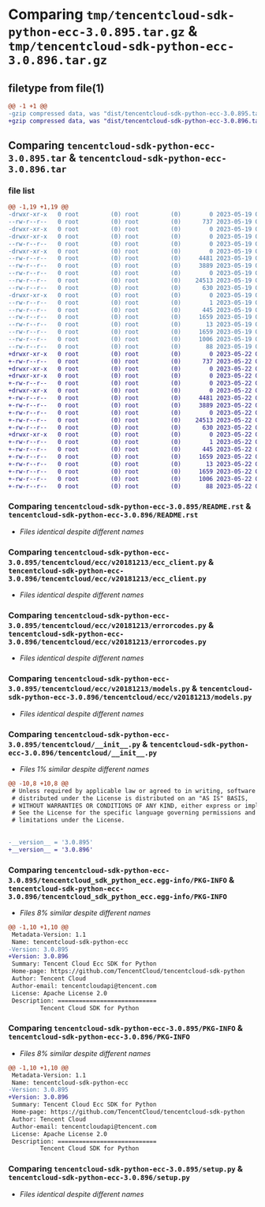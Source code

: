 # Comparing `tmp/tencentcloud-sdk-python-ecc-3.0.895.tar.gz` & `tmp/tencentcloud-sdk-python-ecc-3.0.896.tar.gz`

## filetype from file(1)

```diff
@@ -1 +1 @@
-gzip compressed data, was "dist/tencentcloud-sdk-python-ecc-3.0.895.tar", last modified: Fri May 19 02:50:00 2023, max compression
+gzip compressed data, was "dist/tencentcloud-sdk-python-ecc-3.0.896.tar", last modified: Mon May 22 00:22:14 2023, max compression
```

## Comparing `tencentcloud-sdk-python-ecc-3.0.895.tar` & `tencentcloud-sdk-python-ecc-3.0.896.tar`

### file list

```diff
@@ -1,19 +1,19 @@
-drwxr-xr-x   0 root         (0) root         (0)        0 2023-05-19 02:50:00.000000 tencentcloud-sdk-python-ecc-3.0.895/
--rw-r--r--   0 root         (0) root         (0)      737 2023-05-19 02:49:59.000000 tencentcloud-sdk-python-ecc-3.0.895/README.rst
-drwxr-xr-x   0 root         (0) root         (0)        0 2023-05-19 02:50:00.000000 tencentcloud-sdk-python-ecc-3.0.895/tencentcloud/
-drwxr-xr-x   0 root         (0) root         (0)        0 2023-05-19 02:50:00.000000 tencentcloud-sdk-python-ecc-3.0.895/tencentcloud/ecc/
--rw-r--r--   0 root         (0) root         (0)        0 2023-05-19 02:49:59.000000 tencentcloud-sdk-python-ecc-3.0.895/tencentcloud/ecc/__init__.py
-drwxr-xr-x   0 root         (0) root         (0)        0 2023-05-19 02:50:00.000000 tencentcloud-sdk-python-ecc-3.0.895/tencentcloud/ecc/v20181213/
--rw-r--r--   0 root         (0) root         (0)     4481 2023-05-19 02:49:59.000000 tencentcloud-sdk-python-ecc-3.0.895/tencentcloud/ecc/v20181213/ecc_client.py
--rw-r--r--   0 root         (0) root         (0)     3889 2023-05-19 02:49:59.000000 tencentcloud-sdk-python-ecc-3.0.895/tencentcloud/ecc/v20181213/errorcodes.py
--rw-r--r--   0 root         (0) root         (0)        0 2023-05-19 02:49:59.000000 tencentcloud-sdk-python-ecc-3.0.895/tencentcloud/ecc/v20181213/__init__.py
--rw-r--r--   0 root         (0) root         (0)    24513 2023-05-19 02:49:59.000000 tencentcloud-sdk-python-ecc-3.0.895/tencentcloud/ecc/v20181213/models.py
--rw-r--r--   0 root         (0) root         (0)      630 2023-05-19 02:49:59.000000 tencentcloud-sdk-python-ecc-3.0.895/tencentcloud/__init__.py
-drwxr-xr-x   0 root         (0) root         (0)        0 2023-05-19 02:50:00.000000 tencentcloud-sdk-python-ecc-3.0.895/tencentcloud_sdk_python_ecc.egg-info/
--rw-r--r--   0 root         (0) root         (0)        1 2023-05-19 02:50:00.000000 tencentcloud-sdk-python-ecc-3.0.895/tencentcloud_sdk_python_ecc.egg-info/dependency_links.txt
--rw-r--r--   0 root         (0) root         (0)      445 2023-05-19 02:50:00.000000 tencentcloud-sdk-python-ecc-3.0.895/tencentcloud_sdk_python_ecc.egg-info/SOURCES.txt
--rw-r--r--   0 root         (0) root         (0)     1659 2023-05-19 02:50:00.000000 tencentcloud-sdk-python-ecc-3.0.895/tencentcloud_sdk_python_ecc.egg-info/PKG-INFO
--rw-r--r--   0 root         (0) root         (0)       13 2023-05-19 02:50:00.000000 tencentcloud-sdk-python-ecc-3.0.895/tencentcloud_sdk_python_ecc.egg-info/top_level.txt
--rw-r--r--   0 root         (0) root         (0)     1659 2023-05-19 02:50:00.000000 tencentcloud-sdk-python-ecc-3.0.895/PKG-INFO
--rw-r--r--   0 root         (0) root         (0)     1006 2023-05-19 02:49:59.000000 tencentcloud-sdk-python-ecc-3.0.895/setup.py
--rw-r--r--   0 root         (0) root         (0)       88 2023-05-19 02:50:00.000000 tencentcloud-sdk-python-ecc-3.0.895/setup.cfg
+drwxr-xr-x   0 root         (0) root         (0)        0 2023-05-22 00:22:14.000000 tencentcloud-sdk-python-ecc-3.0.896/
+-rw-r--r--   0 root         (0) root         (0)      737 2023-05-22 00:22:14.000000 tencentcloud-sdk-python-ecc-3.0.896/README.rst
+drwxr-xr-x   0 root         (0) root         (0)        0 2023-05-22 00:22:14.000000 tencentcloud-sdk-python-ecc-3.0.896/tencentcloud/
+drwxr-xr-x   0 root         (0) root         (0)        0 2023-05-22 00:22:14.000000 tencentcloud-sdk-python-ecc-3.0.896/tencentcloud/ecc/
+-rw-r--r--   0 root         (0) root         (0)        0 2023-05-22 00:22:14.000000 tencentcloud-sdk-python-ecc-3.0.896/tencentcloud/ecc/__init__.py
+drwxr-xr-x   0 root         (0) root         (0)        0 2023-05-22 00:22:14.000000 tencentcloud-sdk-python-ecc-3.0.896/tencentcloud/ecc/v20181213/
+-rw-r--r--   0 root         (0) root         (0)     4481 2023-05-22 00:22:14.000000 tencentcloud-sdk-python-ecc-3.0.896/tencentcloud/ecc/v20181213/ecc_client.py
+-rw-r--r--   0 root         (0) root         (0)     3889 2023-05-22 00:22:14.000000 tencentcloud-sdk-python-ecc-3.0.896/tencentcloud/ecc/v20181213/errorcodes.py
+-rw-r--r--   0 root         (0) root         (0)        0 2023-05-22 00:22:14.000000 tencentcloud-sdk-python-ecc-3.0.896/tencentcloud/ecc/v20181213/__init__.py
+-rw-r--r--   0 root         (0) root         (0)    24513 2023-05-22 00:22:14.000000 tencentcloud-sdk-python-ecc-3.0.896/tencentcloud/ecc/v20181213/models.py
+-rw-r--r--   0 root         (0) root         (0)      630 2023-05-22 00:22:14.000000 tencentcloud-sdk-python-ecc-3.0.896/tencentcloud/__init__.py
+drwxr-xr-x   0 root         (0) root         (0)        0 2023-05-22 00:22:14.000000 tencentcloud-sdk-python-ecc-3.0.896/tencentcloud_sdk_python_ecc.egg-info/
+-rw-r--r--   0 root         (0) root         (0)        1 2023-05-22 00:22:14.000000 tencentcloud-sdk-python-ecc-3.0.896/tencentcloud_sdk_python_ecc.egg-info/dependency_links.txt
+-rw-r--r--   0 root         (0) root         (0)      445 2023-05-22 00:22:14.000000 tencentcloud-sdk-python-ecc-3.0.896/tencentcloud_sdk_python_ecc.egg-info/SOURCES.txt
+-rw-r--r--   0 root         (0) root         (0)     1659 2023-05-22 00:22:14.000000 tencentcloud-sdk-python-ecc-3.0.896/tencentcloud_sdk_python_ecc.egg-info/PKG-INFO
+-rw-r--r--   0 root         (0) root         (0)       13 2023-05-22 00:22:14.000000 tencentcloud-sdk-python-ecc-3.0.896/tencentcloud_sdk_python_ecc.egg-info/top_level.txt
+-rw-r--r--   0 root         (0) root         (0)     1659 2023-05-22 00:22:14.000000 tencentcloud-sdk-python-ecc-3.0.896/PKG-INFO
+-rw-r--r--   0 root         (0) root         (0)     1006 2023-05-22 00:22:14.000000 tencentcloud-sdk-python-ecc-3.0.896/setup.py
+-rw-r--r--   0 root         (0) root         (0)       88 2023-05-22 00:22:14.000000 tencentcloud-sdk-python-ecc-3.0.896/setup.cfg
```

### Comparing `tencentcloud-sdk-python-ecc-3.0.895/README.rst` & `tencentcloud-sdk-python-ecc-3.0.896/README.rst`

 * *Files identical despite different names*

### Comparing `tencentcloud-sdk-python-ecc-3.0.895/tencentcloud/ecc/v20181213/ecc_client.py` & `tencentcloud-sdk-python-ecc-3.0.896/tencentcloud/ecc/v20181213/ecc_client.py`

 * *Files identical despite different names*

### Comparing `tencentcloud-sdk-python-ecc-3.0.895/tencentcloud/ecc/v20181213/errorcodes.py` & `tencentcloud-sdk-python-ecc-3.0.896/tencentcloud/ecc/v20181213/errorcodes.py`

 * *Files identical despite different names*

### Comparing `tencentcloud-sdk-python-ecc-3.0.895/tencentcloud/ecc/v20181213/models.py` & `tencentcloud-sdk-python-ecc-3.0.896/tencentcloud/ecc/v20181213/models.py`

 * *Files identical despite different names*

### Comparing `tencentcloud-sdk-python-ecc-3.0.895/tencentcloud/__init__.py` & `tencentcloud-sdk-python-ecc-3.0.896/tencentcloud/__init__.py`

 * *Files 1% similar despite different names*

```diff
@@ -10,8 +10,8 @@
 # Unless required by applicable law or agreed to in writing, software
 # distributed under the License is distributed on an "AS IS" BASIS,
 # WITHOUT WARRANTIES OR CONDITIONS OF ANY KIND, either express or implied.
 # See the License for the specific language governing permissions and
 # limitations under the License.
 
 
-__version__ = '3.0.895'
+__version__ = '3.0.896'
```

### Comparing `tencentcloud-sdk-python-ecc-3.0.895/tencentcloud_sdk_python_ecc.egg-info/PKG-INFO` & `tencentcloud-sdk-python-ecc-3.0.896/tencentcloud_sdk_python_ecc.egg-info/PKG-INFO`

 * *Files 8% similar despite different names*

```diff
@@ -1,10 +1,10 @@
 Metadata-Version: 1.1
 Name: tencentcloud-sdk-python-ecc
-Version: 3.0.895
+Version: 3.0.896
 Summary: Tencent Cloud Ecc SDK for Python
 Home-page: https://github.com/TencentCloud/tencentcloud-sdk-python
 Author: Tencent Cloud
 Author-email: tencentcloudapi@tencent.com
 License: Apache License 2.0
 Description: ============================
         Tencent Cloud SDK for Python
```

### Comparing `tencentcloud-sdk-python-ecc-3.0.895/PKG-INFO` & `tencentcloud-sdk-python-ecc-3.0.896/PKG-INFO`

 * *Files 8% similar despite different names*

```diff
@@ -1,10 +1,10 @@
 Metadata-Version: 1.1
 Name: tencentcloud-sdk-python-ecc
-Version: 3.0.895
+Version: 3.0.896
 Summary: Tencent Cloud Ecc SDK for Python
 Home-page: https://github.com/TencentCloud/tencentcloud-sdk-python
 Author: Tencent Cloud
 Author-email: tencentcloudapi@tencent.com
 License: Apache License 2.0
 Description: ============================
         Tencent Cloud SDK for Python
```

### Comparing `tencentcloud-sdk-python-ecc-3.0.895/setup.py` & `tencentcloud-sdk-python-ecc-3.0.896/setup.py`

 * *Files identical despite different names*

